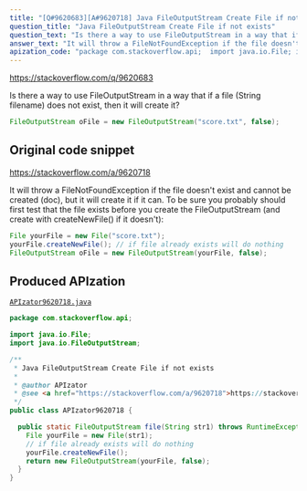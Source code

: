```yaml
---
title: "[Q#9620683][A#9620718] Java FileOutputStream Create File if not exists"
question_title: "Java FileOutputStream Create File if not exists"
question_text: "Is there a way to use FileOutputStream in a way that if a file (String filename) does not exist, then it will create it?"
answer_text: "It will throw a FileNotFoundException if the file doesn't exist and cannot be created (doc), but it will create it if it can. To be sure you probably should first test that the file exists before you create the FileOutputStream (and create with createNewFile() if it doesn't):"
apization_code: "package com.stackoverflow.api;  import java.io.File; import java.io.FileOutputStream;  /**  * Java FileOutputStream Create File if not exists  *  * @author APIzator  * @see <a href=\"https://stackoverflow.com/a/9620718\">https://stackoverflow.com/a/9620718</a>  */ public class APIzator9620718 {    public static FileOutputStream file(String str1) throws RuntimeException {     File yourFile = new File(str1);     // if file already exists will do nothing     yourFile.createNewFile();     return new FileOutputStream(yourFile, false);   } }"
---
```


https://stackoverflow.com/q/9620683

Is there a way to use FileOutputStream in a way that if a file (String filename) does not exist, then it will create it?


```java
FileOutputStream oFile = new FileOutputStream("score.txt", false);
```


## Original code snippet

https://stackoverflow.com/a/9620718

It will throw a FileNotFoundException if the file doesn&#x27;t exist and cannot be created (doc), but it will create it if it can. To be sure you probably should first test that the file exists before you create the FileOutputStream (and create with createNewFile() if it doesn&#x27;t):

```java
File yourFile = new File("score.txt");
yourFile.createNewFile(); // if file already exists will do nothing 
FileOutputStream oFile = new FileOutputStream(yourFile, false);
```

## Produced APIzation

[`APIzator9620718.java`](https://github.com/pasqualesalza/apization-temp-data/raw/master/apizations/java/APIzator9620718.java)

```java
package com.stackoverflow.api;

import java.io.File;
import java.io.FileOutputStream;

/**
 * Java FileOutputStream Create File if not exists
 *
 * @author APIzator
 * @see <a href="https://stackoverflow.com/a/9620718">https://stackoverflow.com/a/9620718</a>
 */
public class APIzator9620718 {

  public static FileOutputStream file(String str1) throws RuntimeException {
    File yourFile = new File(str1);
    // if file already exists will do nothing
    yourFile.createNewFile();
    return new FileOutputStream(yourFile, false);
  }
}

```